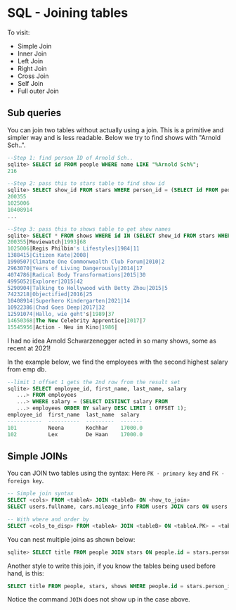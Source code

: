 # SQL - Joining tables

To visit:
 - Simple Join
 - Inner Join
 - Left Join
 - Right Join
 - Cross Join
 - Self Join
 - Full outer Join

## Sub queries
You can join two tables without actually using a join. This is a primitive and simpler way and is less readable. Below we try to find shows with "Arnold Sch..".

```sql
--Step 1: find person ID of Arnold Sch..
sqlite> SELECT id FROM people WHERE name LIKE "%Arnold Sch%";
216

--Step 2: pass this to stars table to find show id
sqlite> SELECT show_id FROM stars WHERE person_id = (SELECT id FROM people WHERE name LIKE "%Arnold Sch%");
200355
1025006
10408914
...

--Step 3: pass this to shows table to get show names
sqlite> SELECT * FROM shows WHERE id IN (SELECT show_id FROM stars WHERE person_id = (SELECT id FROM people WHERE name LIKE "%Arnold Sch%"));
200355|Moviewatch|1993|68
1025006|Regis Philbin's Lifestyles|1984|11
1388415|Citizen Kate|2008|
1990507|Climate One Commonwealth Club Forum|2010|2
2963070|Years of Living Dangerously|2014|17
4074786|Radical Body Transformations|2015|30
4995052|Explorer|2015|42
5290904|Talking to Hollywood with Betty Zhou|2015|5
7423218|Objectified|2016|25
10408914|Superhero Kindergarten|2021|14
10922386|Chad Goes Deep|2017|32
12591074|Hallo, wie geht's|1989|37
14650368|The New Celebrity Apprentice|2017|7
15545956|Action - Neu im Kino|1986|
```
I had no idea Arnold Schwarzenegger acted in so many shows, some as recent at 2021!

In the example below, we find the employees with the second highest salary from emp db.

```sql
--limit 1 offset 1 gets the 2nd row from the result set
sqlite> SELECT employee_id, first_name, last_name, salary
   ...> FROM employees
   ...> WHERE salary = (SELECT DISTINCT salary FROM
   ...> employees ORDER BY salary DESC LIMIT 1 OFFSET 1);
employee_id  first_name  last_name  salary 
-----------  ----------  ---------  -------
101          Neena       Kochhar    17000.0
102          Lex         De Haan    17000.0
```

## Simple JOINs
You can JOIN two tables using the syntax: Here `PK - primary key` and `FK - foreign key`.
```sql
-- Simple join syntax
SELECT <cols> FROM <tableA> JOIN <tableB> ON <how_to_join>
SELECT users.fullname, cars.mileage_info FROM users JOIN cars ON users.car_name = cars.name

-- With where and order by
SELECT <cols_to_disp> FROM <tableA> JOIN <tableB> ON <tableA.PK> = <tableB.FK> WHERE <condition> ORDER BY <field>;
```

You can nest multiple joins as shown below:

```sql
sqlite> SELECT title FROM people JOIN stars ON people.id = stars.person_id JOIN shows ON stars.show_id = shows.id WHERE people.name LIKE "Arnold Sch%" ORDER BY shows.year;
```

Another style to write this join, if you know the tables being used before hand, is this:

```sql
SELECT title FROM people, stars, shows WHERE people.id = stars.person_id AND stars.show_id = shows.id AND people.name LIKE "Arnold Sch%" ORDER BY shows.year;
```
Notice the command `JOIN` does not show up in the case above.

